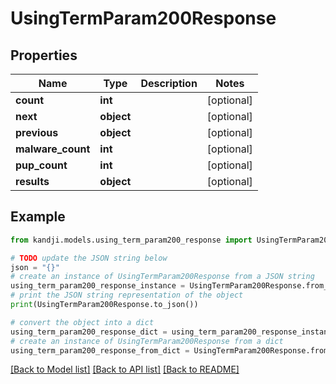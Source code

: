# UsingTermParam200Response


## Properties

Name | Type | Description | Notes
------------ | ------------- | ------------- | -------------
**count** | **int** |  | [optional] 
**next** | **object** |  | [optional] 
**previous** | **object** |  | [optional] 
**malware_count** | **int** |  | [optional] 
**pup_count** | **int** |  | [optional] 
**results** | **object** |  | [optional] 

## Example

```python
from kandji.models.using_term_param200_response import UsingTermParam200Response

# TODO update the JSON string below
json = "{}"
# create an instance of UsingTermParam200Response from a JSON string
using_term_param200_response_instance = UsingTermParam200Response.from_json(json)
# print the JSON string representation of the object
print(UsingTermParam200Response.to_json())

# convert the object into a dict
using_term_param200_response_dict = using_term_param200_response_instance.to_dict()
# create an instance of UsingTermParam200Response from a dict
using_term_param200_response_from_dict = UsingTermParam200Response.from_dict(using_term_param200_response_dict)
```
[[Back to Model list]](../README.md#documentation-for-models) [[Back to API list]](../README.md#documentation-for-api-endpoints) [[Back to README]](../README.md)



